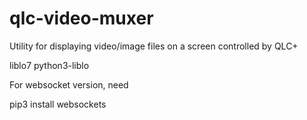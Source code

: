 # qlc-video-muxer
Utility for displaying video/image files on a screen controlled by QLC+

liblo7
python3-liblo


For websocket version, need

pip3 install websockets